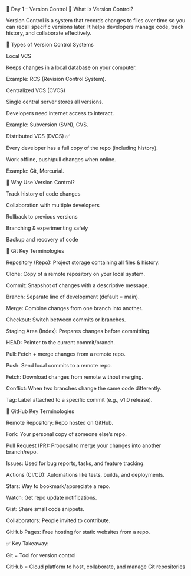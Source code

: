 📘 Day 1 – Version Control
🔹 What is Version Control?

Version Control is a system that records changes to files over time so you can recall specific versions later.
It helps developers manage code, track history, and collaborate effectively.

🔹 Types of Version Control Systems



Local VCS

Keeps changes in a local database on your computer.

Example: RCS (Revision Control System).

Centralized VCS (CVCS)

Single central server stores all versions.

Developers need internet access to interact.

Example: Subversion (SVN), CVS.

Distributed VCS (DVCS) ✅

Every developer has a full copy of the repo (including history).

Work offline, push/pull changes when online.

Example: Git, Mercurial.

🔹 Why Use Version Control?

Track history of code changes

Collaboration with multiple developers

Rollback to previous versions

Branching & experimenting safely

Backup and recovery of code

🔹 Git Key Terminologies

Repository (Repo): Project storage containing all files & history.

Clone: Copy of a remote repository on your local system.

Commit: Snapshot of changes with a descriptive message.

Branch: Separate line of development (default = main).

Merge: Combine changes from one branch into another.

Checkout: Switch between commits or branches.

Staging Area (Index): Prepares changes before committing.

HEAD: Pointer to the current commit/branch.

Pull: Fetch + merge changes from a remote repo.

Push: Send local commits to a remote repo.

Fetch: Download changes from remote without merging.

Conflict: When two branches change the same code differently.

Tag: Label attached to a specific commit (e.g., v1.0 release).

🔹 GitHub Key Terminologies

Remote Repository: Repo hosted on GitHub.

Fork: Your personal copy of someone else’s repo.

Pull Request (PR): Proposal to merge your changes into another branch/repo.

Issues: Used for bug reports, tasks, and feature tracking.

Actions (CI/CD): Automations like tests, builds, and deployments.

Stars: Way to bookmark/appreciate a repo.

Watch: Get repo update notifications.

Gist: Share small code snippets.

Collaborators: People invited to contribute.

GitHub Pages: Free hosting for static websites from a repo.

✅ Key Takeaway:

Git = Tool for version control

GitHub = Cloud platform to host, collaborate, and manage Git repositories
